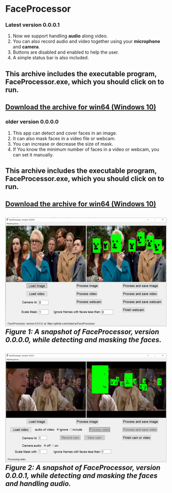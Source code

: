 # FaceProcessor
### Latest version 0.0.0.1
1) Now we support handling **audio** along video.
2) You can also record audio and video together using your **microphone** and **camera**.
3) Buttons are disabled and enabled to help the user.
4) A simple status bar is also included. 
## This archive includes the executable program, **FaceProcessor.exe**, which you should click on to run.
[Download the archive for win64 (Windows 10)](https://drive.google.com/file/d/1WmFYgs660zcXtkXz2pOJzF3h-MqvWSC9/view?usp=share_link)
---
### older version 0.0.0.0
1) This app can detect and cover faces in an image.
2) It can also mask faces in a video file or webcam.
3) You can increase or decrease the size of mask.
4) If You know the minimum number of faces in a video or webcam, you can set it manually.
## This archive includes the executable program, **FaceProcessor.exe**, which you should click on to run.
[Download the archive for win64 (Windows 10)](https://drive.google.com/file/d/1Vvqb85g9dx5jr9LDH-PQ23bLZVYqx2Yp/view?usp=share_link)
---
![A snapshot of the FaceProcessor: FaceProcessor, version 0-0-0-0](Media/ver-0-0-0-0.jpg) *Figure 1: A snapshot of FaceProcessor, version 0.0.0.0, while detecting and masking the faces.*
---
![A snapshot of the FaceProcessor: FaceProcessor, version 0-0-0-1](Media/ver-0-0-0-1.jpg) *Figure 2: A snapshot of FaceProcessor, version 0.0.0.1, while detecting and masking the faces and handling audio.*
---
